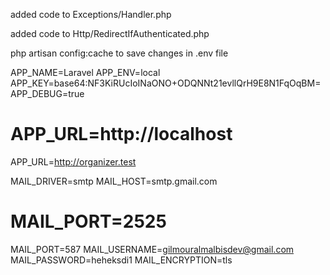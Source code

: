 added code to Exceptions/Handler.php

added code to Http/RedirectIfAuthenticated.php

php artisan config:cache to save changes in .env file

APP_NAME=Laravel
APP_ENV=local
APP_KEY=base64:NF3KiRUcIoINaONO+ODQNNt21evllQrH9E8N1FqOqBM=
APP_DEBUG=true
# APP_URL=http://localhost
APP_URL=http://organizer.test

MAIL_DRIVER=smtp
MAIL_HOST=smtp.gmail.com
# MAIL_PORT=2525
MAIL_PORT=587
MAIL_USERNAME=gilmouralmalbisdev@gmail.com
MAIL_PASSWORD=heheksdi1
MAIL_ENCRYPTION=tls